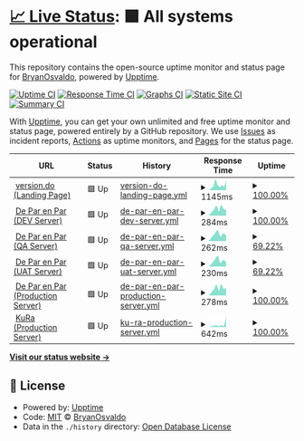 # [📈 Live Status](https://demo.upptime.js.org): <!--live status--> **🟩 All systems operational**

This repository contains the open-source uptime monitor and status page for [BryanOsvaldo](https://demo.upptime.js.org), powered by [Upptime](https://github.com/upptime/upptime).

[![Uptime CI](https://github.com/BryanOsvaldo/status/workflows/Uptime%20CI/badge.svg)](https://github.com/BryanOsvaldo/status/actions?query=workflow%3A%22Uptime+CI%22)
[![Response Time CI](https://github.com/BryanOsvaldo/status/workflows/Response%20Time%20CI/badge.svg)](https://github.com/BryanOsvaldo/status/actions?query=workflow%3A%22Response+Time+CI%22)
[![Graphs CI](https://github.com/BryanOsvaldo/status/workflows/Graphs%20CI/badge.svg)](https://github.com/BryanOsvaldo/status/actions?query=workflow%3A%22Graphs+CI%22)
[![Static Site CI](https://github.com/BryanOsvaldo/status/workflows/Static%20Site%20CI/badge.svg)](https://github.com/BryanOsvaldo/status/actions?query=workflow%3A%22Static+Site+CI%22)
[![Summary CI](https://github.com/BryanOsvaldo/status/workflows/Summary%20CI/badge.svg)](https://github.com/BryanOsvaldo/status/actions?query=workflow%3A%22Summary+CI%22)

With [Upptime](https://upptime.js.org), you can get your own unlimited and free uptime monitor and status page, powered entirely by a GitHub repository. We use [Issues](https://github.com/BryanOsvaldo/status/issues) as incident reports, [Actions](https://github.com/BryanOsvaldo/status/actions) as uptime monitors, and [Pages](https://demo.upptime.js.org) for the status page.

<!--start: status pages-->
<!-- This summary is generated by Upptime (https://github.com/upptime/upptime) -->
<!-- Do not edit this manually, your changes will be overwritten -->
<!-- prettier-ignore -->
| URL | Status | History | Response Time | Uptime |
| --- | ------ | ------- | ------------- | ------ |
| <img alt="" src="https://icons.duckduckgo.com/ip3/version.do.ico" height="13"> [version.do (Landing Page)](https://version.do/) | 🟩 Up | [version-do-landing-page.yml](https://github.com/version-do/status/commits/HEAD/history/version-do-landing-page.yml) | <details><summary><img alt="Response time graph" src="./graphs/version-do-landing-page/response-time-week.png" height="20"> 1145ms</summary><br><a href="https://version-do.github.io/status/history/version-do-landing-page"><img alt="Response time 771" src="https://img.shields.io/endpoint?url=https%3A%2F%2Fraw.githubusercontent.com%2Fversion-do%2Fstatus%2FHEAD%2Fapi%2Fversion-do-landing-page%2Fresponse-time.json"></a><br><a href="https://version-do.github.io/status/history/version-do-landing-page"><img alt="24-hour response time 2058" src="https://img.shields.io/endpoint?url=https%3A%2F%2Fraw.githubusercontent.com%2Fversion-do%2Fstatus%2FHEAD%2Fapi%2Fversion-do-landing-page%2Fresponse-time-day.json"></a><br><a href="https://version-do.github.io/status/history/version-do-landing-page"><img alt="7-day response time 1145" src="https://img.shields.io/endpoint?url=https%3A%2F%2Fraw.githubusercontent.com%2Fversion-do%2Fstatus%2FHEAD%2Fapi%2Fversion-do-landing-page%2Fresponse-time-week.json"></a><br><a href="https://version-do.github.io/status/history/version-do-landing-page"><img alt="30-day response time 816" src="https://img.shields.io/endpoint?url=https%3A%2F%2Fraw.githubusercontent.com%2Fversion-do%2Fstatus%2FHEAD%2Fapi%2Fversion-do-landing-page%2Fresponse-time-month.json"></a><br><a href="https://version-do.github.io/status/history/version-do-landing-page"><img alt="1-year response time 771" src="https://img.shields.io/endpoint?url=https%3A%2F%2Fraw.githubusercontent.com%2Fversion-do%2Fstatus%2FHEAD%2Fapi%2Fversion-do-landing-page%2Fresponse-time-year.json"></a></details> | <details><summary><a href="https://version-do.github.io/status/history/version-do-landing-page">100.00%</a></summary><a href="https://version-do.github.io/status/history/version-do-landing-page"><img alt="All-time uptime 99.95%" src="https://img.shields.io/endpoint?url=https%3A%2F%2Fraw.githubusercontent.com%2Fversion-do%2Fstatus%2FHEAD%2Fapi%2Fversion-do-landing-page%2Fuptime.json"></a><br><a href="https://version-do.github.io/status/history/version-do-landing-page"><img alt="24-hour uptime 100.00%" src="https://img.shields.io/endpoint?url=https%3A%2F%2Fraw.githubusercontent.com%2Fversion-do%2Fstatus%2FHEAD%2Fapi%2Fversion-do-landing-page%2Fuptime-day.json"></a><br><a href="https://version-do.github.io/status/history/version-do-landing-page"><img alt="7-day uptime 100.00%" src="https://img.shields.io/endpoint?url=https%3A%2F%2Fraw.githubusercontent.com%2Fversion-do%2Fstatus%2FHEAD%2Fapi%2Fversion-do-landing-page%2Fuptime-week.json"></a><br><a href="https://version-do.github.io/status/history/version-do-landing-page"><img alt="30-day uptime 100.00%" src="https://img.shields.io/endpoint?url=https%3A%2F%2Fraw.githubusercontent.com%2Fversion-do%2Fstatus%2FHEAD%2Fapi%2Fversion-do-landing-page%2Fuptime-month.json"></a><br><a href="https://version-do.github.io/status/history/version-do-landing-page"><img alt="1-year uptime 99.95%" src="https://img.shields.io/endpoint?url=https%3A%2F%2Fraw.githubusercontent.com%2Fversion-do%2Fstatus%2FHEAD%2Fapi%2Fversion-do-landing-page%2Fuptime-year.json"></a></details>
| <img alt="" src="https://icons.duckduckgo.com/ip3/dev.deparenpar.edu.do.ico" height="13"> [De Par en Par (DEV Server)](https://dev.deparenpar.edu.do) | 🟩 Up | [de-par-en-par-dev-server.yml](https://github.com/version-do/status/commits/HEAD/history/de-par-en-par-dev-server.yml) | <details><summary><img alt="Response time graph" src="./graphs/de-par-en-par-dev-server/response-time-week.png" height="20"> 284ms</summary><br><a href="https://version-do.github.io/status/history/de-par-en-par-dev-server"><img alt="Response time 280" src="https://img.shields.io/endpoint?url=https%3A%2F%2Fraw.githubusercontent.com%2Fversion-do%2Fstatus%2FHEAD%2Fapi%2Fde-par-en-par-dev-server%2Fresponse-time.json"></a><br><a href="https://version-do.github.io/status/history/de-par-en-par-dev-server"><img alt="24-hour response time 248" src="https://img.shields.io/endpoint?url=https%3A%2F%2Fraw.githubusercontent.com%2Fversion-do%2Fstatus%2FHEAD%2Fapi%2Fde-par-en-par-dev-server%2Fresponse-time-day.json"></a><br><a href="https://version-do.github.io/status/history/de-par-en-par-dev-server"><img alt="7-day response time 284" src="https://img.shields.io/endpoint?url=https%3A%2F%2Fraw.githubusercontent.com%2Fversion-do%2Fstatus%2FHEAD%2Fapi%2Fde-par-en-par-dev-server%2Fresponse-time-week.json"></a><br><a href="https://version-do.github.io/status/history/de-par-en-par-dev-server"><img alt="30-day response time 267" src="https://img.shields.io/endpoint?url=https%3A%2F%2Fraw.githubusercontent.com%2Fversion-do%2Fstatus%2FHEAD%2Fapi%2Fde-par-en-par-dev-server%2Fresponse-time-month.json"></a><br><a href="https://version-do.github.io/status/history/de-par-en-par-dev-server"><img alt="1-year response time 280" src="https://img.shields.io/endpoint?url=https%3A%2F%2Fraw.githubusercontent.com%2Fversion-do%2Fstatus%2FHEAD%2Fapi%2Fde-par-en-par-dev-server%2Fresponse-time-year.json"></a></details> | <details><summary><a href="https://version-do.github.io/status/history/de-par-en-par-dev-server">100.00%</a></summary><a href="https://version-do.github.io/status/history/de-par-en-par-dev-server"><img alt="All-time uptime 99.36%" src="https://img.shields.io/endpoint?url=https%3A%2F%2Fraw.githubusercontent.com%2Fversion-do%2Fstatus%2FHEAD%2Fapi%2Fde-par-en-par-dev-server%2Fuptime.json"></a><br><a href="https://version-do.github.io/status/history/de-par-en-par-dev-server"><img alt="24-hour uptime 100.00%" src="https://img.shields.io/endpoint?url=https%3A%2F%2Fraw.githubusercontent.com%2Fversion-do%2Fstatus%2FHEAD%2Fapi%2Fde-par-en-par-dev-server%2Fuptime-day.json"></a><br><a href="https://version-do.github.io/status/history/de-par-en-par-dev-server"><img alt="7-day uptime 100.00%" src="https://img.shields.io/endpoint?url=https%3A%2F%2Fraw.githubusercontent.com%2Fversion-do%2Fstatus%2FHEAD%2Fapi%2Fde-par-en-par-dev-server%2Fuptime-week.json"></a><br><a href="https://version-do.github.io/status/history/de-par-en-par-dev-server"><img alt="30-day uptime 100.00%" src="https://img.shields.io/endpoint?url=https%3A%2F%2Fraw.githubusercontent.com%2Fversion-do%2Fstatus%2FHEAD%2Fapi%2Fde-par-en-par-dev-server%2Fuptime-month.json"></a><br><a href="https://version-do.github.io/status/history/de-par-en-par-dev-server"><img alt="1-year uptime 99.36%" src="https://img.shields.io/endpoint?url=https%3A%2F%2Fraw.githubusercontent.com%2Fversion-do%2Fstatus%2FHEAD%2Fapi%2Fde-par-en-par-dev-server%2Fuptime-year.json"></a></details>
| <img alt="" src="https://icons.duckduckgo.com/ip3/qa.deparenpar.edu.do.ico" height="13"> [De Par en Par (QA Server)](https://qa.deparenpar.edu.do) | 🟩 Up | [de-par-en-par-qa-server.yml](https://github.com/version-do/status/commits/HEAD/history/de-par-en-par-qa-server.yml) | <details><summary><img alt="Response time graph" src="./graphs/de-par-en-par-qa-server/response-time-week.png" height="20"> 262ms</summary><br><a href="https://version-do.github.io/status/history/de-par-en-par-qa-server"><img alt="Response time 268" src="https://img.shields.io/endpoint?url=https%3A%2F%2Fraw.githubusercontent.com%2Fversion-do%2Fstatus%2FHEAD%2Fapi%2Fde-par-en-par-qa-server%2Fresponse-time.json"></a><br><a href="https://version-do.github.io/status/history/de-par-en-par-qa-server"><img alt="24-hour response time 230" src="https://img.shields.io/endpoint?url=https%3A%2F%2Fraw.githubusercontent.com%2Fversion-do%2Fstatus%2FHEAD%2Fapi%2Fde-par-en-par-qa-server%2Fresponse-time-day.json"></a><br><a href="https://version-do.github.io/status/history/de-par-en-par-qa-server"><img alt="7-day response time 262" src="https://img.shields.io/endpoint?url=https%3A%2F%2Fraw.githubusercontent.com%2Fversion-do%2Fstatus%2FHEAD%2Fapi%2Fde-par-en-par-qa-server%2Fresponse-time-week.json"></a><br><a href="https://version-do.github.io/status/history/de-par-en-par-qa-server"><img alt="30-day response time 251" src="https://img.shields.io/endpoint?url=https%3A%2F%2Fraw.githubusercontent.com%2Fversion-do%2Fstatus%2FHEAD%2Fapi%2Fde-par-en-par-qa-server%2Fresponse-time-month.json"></a><br><a href="https://version-do.github.io/status/history/de-par-en-par-qa-server"><img alt="1-year response time 268" src="https://img.shields.io/endpoint?url=https%3A%2F%2Fraw.githubusercontent.com%2Fversion-do%2Fstatus%2FHEAD%2Fapi%2Fde-par-en-par-qa-server%2Fresponse-time-year.json"></a></details> | <details><summary><a href="https://version-do.github.io/status/history/de-par-en-par-qa-server">69.22%</a></summary><a href="https://version-do.github.io/status/history/de-par-en-par-qa-server"><img alt="All-time uptime 85.96%" src="https://img.shields.io/endpoint?url=https%3A%2F%2Fraw.githubusercontent.com%2Fversion-do%2Fstatus%2FHEAD%2Fapi%2Fde-par-en-par-qa-server%2Fuptime.json"></a><br><a href="https://version-do.github.io/status/history/de-par-en-par-qa-server"><img alt="24-hour uptime 100.00%" src="https://img.shields.io/endpoint?url=https%3A%2F%2Fraw.githubusercontent.com%2Fversion-do%2Fstatus%2FHEAD%2Fapi%2Fde-par-en-par-qa-server%2Fuptime-day.json"></a><br><a href="https://version-do.github.io/status/history/de-par-en-par-qa-server"><img alt="7-day uptime 69.22%" src="https://img.shields.io/endpoint?url=https%3A%2F%2Fraw.githubusercontent.com%2Fversion-do%2Fstatus%2FHEAD%2Fapi%2Fde-par-en-par-qa-server%2Fuptime-week.json"></a><br><a href="https://version-do.github.io/status/history/de-par-en-par-qa-server"><img alt="30-day uptime 92.92%" src="https://img.shields.io/endpoint?url=https%3A%2F%2Fraw.githubusercontent.com%2Fversion-do%2Fstatus%2FHEAD%2Fapi%2Fde-par-en-par-qa-server%2Fuptime-month.json"></a><br><a href="https://version-do.github.io/status/history/de-par-en-par-qa-server"><img alt="1-year uptime 85.96%" src="https://img.shields.io/endpoint?url=https%3A%2F%2Fraw.githubusercontent.com%2Fversion-do%2Fstatus%2FHEAD%2Fapi%2Fde-par-en-par-qa-server%2Fuptime-year.json"></a></details>
| <img alt="" src="https://icons.duckduckgo.com/ip3/uat.deparenpar.edu.do.ico" height="13"> [De Par en Par (UAT Server)](https://uat.deparenpar.edu.do) | 🟩 Up | [de-par-en-par-uat-server.yml](https://github.com/version-do/status/commits/HEAD/history/de-par-en-par-uat-server.yml) | <details><summary><img alt="Response time graph" src="./graphs/de-par-en-par-uat-server/response-time-week.png" height="20"> 230ms</summary><br><a href="https://version-do.github.io/status/history/de-par-en-par-uat-server"><img alt="Response time 244" src="https://img.shields.io/endpoint?url=https%3A%2F%2Fraw.githubusercontent.com%2Fversion-do%2Fstatus%2FHEAD%2Fapi%2Fde-par-en-par-uat-server%2Fresponse-time.json"></a><br><a href="https://version-do.github.io/status/history/de-par-en-par-uat-server"><img alt="24-hour response time 173" src="https://img.shields.io/endpoint?url=https%3A%2F%2Fraw.githubusercontent.com%2Fversion-do%2Fstatus%2FHEAD%2Fapi%2Fde-par-en-par-uat-server%2Fresponse-time-day.json"></a><br><a href="https://version-do.github.io/status/history/de-par-en-par-uat-server"><img alt="7-day response time 230" src="https://img.shields.io/endpoint?url=https%3A%2F%2Fraw.githubusercontent.com%2Fversion-do%2Fstatus%2FHEAD%2Fapi%2Fde-par-en-par-uat-server%2Fresponse-time-week.json"></a><br><a href="https://version-do.github.io/status/history/de-par-en-par-uat-server"><img alt="30-day response time 245" src="https://img.shields.io/endpoint?url=https%3A%2F%2Fraw.githubusercontent.com%2Fversion-do%2Fstatus%2FHEAD%2Fapi%2Fde-par-en-par-uat-server%2Fresponse-time-month.json"></a><br><a href="https://version-do.github.io/status/history/de-par-en-par-uat-server"><img alt="1-year response time 244" src="https://img.shields.io/endpoint?url=https%3A%2F%2Fraw.githubusercontent.com%2Fversion-do%2Fstatus%2FHEAD%2Fapi%2Fde-par-en-par-uat-server%2Fresponse-time-year.json"></a></details> | <details><summary><a href="https://version-do.github.io/status/history/de-par-en-par-uat-server">69.22%</a></summary><a href="https://version-do.github.io/status/history/de-par-en-par-uat-server"><img alt="All-time uptime 49.73%" src="https://img.shields.io/endpoint?url=https%3A%2F%2Fraw.githubusercontent.com%2Fversion-do%2Fstatus%2FHEAD%2Fapi%2Fde-par-en-par-uat-server%2Fuptime.json"></a><br><a href="https://version-do.github.io/status/history/de-par-en-par-uat-server"><img alt="24-hour uptime 100.00%" src="https://img.shields.io/endpoint?url=https%3A%2F%2Fraw.githubusercontent.com%2Fversion-do%2Fstatus%2FHEAD%2Fapi%2Fde-par-en-par-uat-server%2Fuptime-day.json"></a><br><a href="https://version-do.github.io/status/history/de-par-en-par-uat-server"><img alt="7-day uptime 69.22%" src="https://img.shields.io/endpoint?url=https%3A%2F%2Fraw.githubusercontent.com%2Fversion-do%2Fstatus%2FHEAD%2Fapi%2Fde-par-en-par-uat-server%2Fuptime-week.json"></a><br><a href="https://version-do.github.io/status/history/de-par-en-par-uat-server"><img alt="30-day uptime 92.92%" src="https://img.shields.io/endpoint?url=https%3A%2F%2Fraw.githubusercontent.com%2Fversion-do%2Fstatus%2FHEAD%2Fapi%2Fde-par-en-par-uat-server%2Fuptime-month.json"></a><br><a href="https://version-do.github.io/status/history/de-par-en-par-uat-server"><img alt="1-year uptime 49.73%" src="https://img.shields.io/endpoint?url=https%3A%2F%2Fraw.githubusercontent.com%2Fversion-do%2Fstatus%2FHEAD%2Fapi%2Fde-par-en-par-uat-server%2Fuptime-year.json"></a></details>
| <img alt="" src="https://icons.duckduckgo.com/ip3/red.deparenpar.edu.do.ico" height="13"> [De Par en Par (Production Server)](https://red.deparenpar.edu.do) | 🟩 Up | [de-par-en-par-production-server.yml](https://github.com/version-do/status/commits/HEAD/history/de-par-en-par-production-server.yml) | <details><summary><img alt="Response time graph" src="./graphs/de-par-en-par-production-server/response-time-week.png" height="20"> 278ms</summary><br><a href="https://version-do.github.io/status/history/de-par-en-par-production-server"><img alt="Response time 251" src="https://img.shields.io/endpoint?url=https%3A%2F%2Fraw.githubusercontent.com%2Fversion-do%2Fstatus%2FHEAD%2Fapi%2Fde-par-en-par-production-server%2Fresponse-time.json"></a><br><a href="https://version-do.github.io/status/history/de-par-en-par-production-server"><img alt="24-hour response time 303" src="https://img.shields.io/endpoint?url=https%3A%2F%2Fraw.githubusercontent.com%2Fversion-do%2Fstatus%2FHEAD%2Fapi%2Fde-par-en-par-production-server%2Fresponse-time-day.json"></a><br><a href="https://version-do.github.io/status/history/de-par-en-par-production-server"><img alt="7-day response time 278" src="https://img.shields.io/endpoint?url=https%3A%2F%2Fraw.githubusercontent.com%2Fversion-do%2Fstatus%2FHEAD%2Fapi%2Fde-par-en-par-production-server%2Fresponse-time-week.json"></a><br><a href="https://version-do.github.io/status/history/de-par-en-par-production-server"><img alt="30-day response time 246" src="https://img.shields.io/endpoint?url=https%3A%2F%2Fraw.githubusercontent.com%2Fversion-do%2Fstatus%2FHEAD%2Fapi%2Fde-par-en-par-production-server%2Fresponse-time-month.json"></a><br><a href="https://version-do.github.io/status/history/de-par-en-par-production-server"><img alt="1-year response time 251" src="https://img.shields.io/endpoint?url=https%3A%2F%2Fraw.githubusercontent.com%2Fversion-do%2Fstatus%2FHEAD%2Fapi%2Fde-par-en-par-production-server%2Fresponse-time-year.json"></a></details> | <details><summary><a href="https://version-do.github.io/status/history/de-par-en-par-production-server">100.00%</a></summary><a href="https://version-do.github.io/status/history/de-par-en-par-production-server"><img alt="All-time uptime 99.78%" src="https://img.shields.io/endpoint?url=https%3A%2F%2Fraw.githubusercontent.com%2Fversion-do%2Fstatus%2FHEAD%2Fapi%2Fde-par-en-par-production-server%2Fuptime.json"></a><br><a href="https://version-do.github.io/status/history/de-par-en-par-production-server"><img alt="24-hour uptime 100.00%" src="https://img.shields.io/endpoint?url=https%3A%2F%2Fraw.githubusercontent.com%2Fversion-do%2Fstatus%2FHEAD%2Fapi%2Fde-par-en-par-production-server%2Fuptime-day.json"></a><br><a href="https://version-do.github.io/status/history/de-par-en-par-production-server"><img alt="7-day uptime 100.00%" src="https://img.shields.io/endpoint?url=https%3A%2F%2Fraw.githubusercontent.com%2Fversion-do%2Fstatus%2FHEAD%2Fapi%2Fde-par-en-par-production-server%2Fuptime-week.json"></a><br><a href="https://version-do.github.io/status/history/de-par-en-par-production-server"><img alt="30-day uptime 100.00%" src="https://img.shields.io/endpoint?url=https%3A%2F%2Fraw.githubusercontent.com%2Fversion-do%2Fstatus%2FHEAD%2Fapi%2Fde-par-en-par-production-server%2Fuptime-month.json"></a><br><a href="https://version-do.github.io/status/history/de-par-en-par-production-server"><img alt="1-year uptime 99.78%" src="https://img.shields.io/endpoint?url=https%3A%2F%2Fraw.githubusercontent.com%2Fversion-do%2Fstatus%2FHEAD%2Fapi%2Fde-par-en-par-production-server%2Fuptime-year.json"></a></details>
| <img alt="" src="https://icons.duckduckgo.com/ip3/kura.epsi.com.do.ico" height="13"> [KuRa (Production Server)](https://kura.epsi.com.do/) | 🟩 Up | [ku-ra-production-server.yml](https://github.com/version-do/status/commits/HEAD/history/ku-ra-production-server.yml) | <details><summary><img alt="Response time graph" src="./graphs/ku-ra-production-server/response-time-week.png" height="20"> 642ms</summary><br><a href="https://version-do.github.io/status/history/ku-ra-production-server"><img alt="Response time 313" src="https://img.shields.io/endpoint?url=https%3A%2F%2Fraw.githubusercontent.com%2Fversion-do%2Fstatus%2FHEAD%2Fapi%2Fku-ra-production-server%2Fresponse-time.json"></a><br><a href="https://version-do.github.io/status/history/ku-ra-production-server"><img alt="24-hour response time 2546" src="https://img.shields.io/endpoint?url=https%3A%2F%2Fraw.githubusercontent.com%2Fversion-do%2Fstatus%2FHEAD%2Fapi%2Fku-ra-production-server%2Fresponse-time-day.json"></a><br><a href="https://version-do.github.io/status/history/ku-ra-production-server"><img alt="7-day response time 642" src="https://img.shields.io/endpoint?url=https%3A%2F%2Fraw.githubusercontent.com%2Fversion-do%2Fstatus%2FHEAD%2Fapi%2Fku-ra-production-server%2Fresponse-time-week.json"></a><br><a href="https://version-do.github.io/status/history/ku-ra-production-server"><img alt="30-day response time 361" src="https://img.shields.io/endpoint?url=https%3A%2F%2Fraw.githubusercontent.com%2Fversion-do%2Fstatus%2FHEAD%2Fapi%2Fku-ra-production-server%2Fresponse-time-month.json"></a><br><a href="https://version-do.github.io/status/history/ku-ra-production-server"><img alt="1-year response time 313" src="https://img.shields.io/endpoint?url=https%3A%2F%2Fraw.githubusercontent.com%2Fversion-do%2Fstatus%2FHEAD%2Fapi%2Fku-ra-production-server%2Fresponse-time-year.json"></a></details> | <details><summary><a href="https://version-do.github.io/status/history/ku-ra-production-server">100.00%</a></summary><a href="https://version-do.github.io/status/history/ku-ra-production-server"><img alt="All-time uptime 99.97%" src="https://img.shields.io/endpoint?url=https%3A%2F%2Fraw.githubusercontent.com%2Fversion-do%2Fstatus%2FHEAD%2Fapi%2Fku-ra-production-server%2Fuptime.json"></a><br><a href="https://version-do.github.io/status/history/ku-ra-production-server"><img alt="24-hour uptime 100.00%" src="https://img.shields.io/endpoint?url=https%3A%2F%2Fraw.githubusercontent.com%2Fversion-do%2Fstatus%2FHEAD%2Fapi%2Fku-ra-production-server%2Fuptime-day.json"></a><br><a href="https://version-do.github.io/status/history/ku-ra-production-server"><img alt="7-day uptime 100.00%" src="https://img.shields.io/endpoint?url=https%3A%2F%2Fraw.githubusercontent.com%2Fversion-do%2Fstatus%2FHEAD%2Fapi%2Fku-ra-production-server%2Fuptime-week.json"></a><br><a href="https://version-do.github.io/status/history/ku-ra-production-server"><img alt="30-day uptime 100.00%" src="https://img.shields.io/endpoint?url=https%3A%2F%2Fraw.githubusercontent.com%2Fversion-do%2Fstatus%2FHEAD%2Fapi%2Fku-ra-production-server%2Fuptime-month.json"></a><br><a href="https://version-do.github.io/status/history/ku-ra-production-server"><img alt="1-year uptime 99.97%" src="https://img.shields.io/endpoint?url=https%3A%2F%2Fraw.githubusercontent.com%2Fversion-do%2Fstatus%2FHEAD%2Fapi%2Fku-ra-production-server%2Fuptime-year.json"></a></details>

<!--end: status pages-->

[**Visit our status website →**](https://demo.upptime.js.org)

## 📄 License

- Powered by: [Upptime](https://github.com/upptime/upptime)
- Code: [MIT](./LICENSE) © [BryanOsvaldo](https://demo.upptime.js.org)
- Data in the `./history` directory: [Open Database License](https://opendatacommons.org/licenses/odbl/1-0/)
